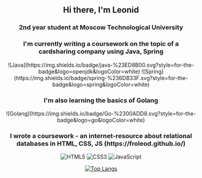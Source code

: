 <div id="header" align="center">
  <h2>Hi there, I'm Leonid</h2> 
  <h3>2nd year student at Moscow Technological University</h3>
  <h3>I'm currently writing a coursework on the topic of a cardsharing company using Java, Spring</h3>
  ![Java](https://img.shields.io/badge/java-%23ED8B00.svg?style=for-the-badge&logo=openjdk&logoColor=white) ![Spring](https://img.shields.io/badge/spring-%236DB33F.svg?style=for-the-badge&logo=spring&logoColor=white)

  <h3>I'm also learning the basics of Golang</h3>
  ![Golang](https://img.shields.io/badge/Go-%2300ADD8.svg?style=for-the-badge&logo=go&logoColor=white)
  <br>
  <h3>I wrote a coursework - an internet-resource about relational databases in HTML, CSS, JS (https://froleod.github.io/)</h3>
  
  ![HTML5](https://img.shields.io/badge/html5-%23E34F26.svg?style=for-the-badge&logo=html5&logoColor=white) ![CSS3](https://img.shields.io/badge/css3-%231572B6.svg?style=for-the-badge&logo=css3&logoColor=white) ![JavaScript](https://img.shields.io/badge/javascript-%23323330.svg?style=for-the-badge&logo=javascript&logoColor=%23F7DF1E)
  
  [![Top Langs](https://github-readme-stats.vercel.app/api/top-langs/?username=froleod&layout=compact&theme=nord)](https://github.com/froleod/github-readme-stats)
</div>



